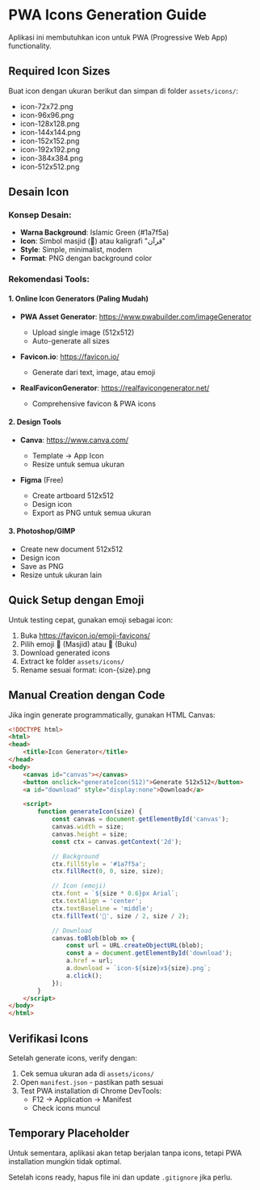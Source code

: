 # PWA Icons Generation Guide

Aplikasi ini membutuhkan icon untuk PWA (Progressive Web App) functionality.

## Required Icon Sizes

Buat icon dengan ukuran berikut dan simpan di folder `assets/icons/`:

- icon-72x72.png
- icon-96x96.png
- icon-128x128.png
- icon-144x144.png
- icon-152x152.png
- icon-192x192.png
- icon-384x384.png
- icon-512x512.png

## Desain Icon

### Konsep Desain:
- **Warna Background**: Islamic Green (#1a7f5a)
- **Icon**: Simbol masjid (🕌) atau kaligrafi "قرآن"
- **Style**: Simple, minimalist, modern
- **Format**: PNG dengan background color

### Rekomendasi Tools:

#### 1. Online Icon Generators (Paling Mudah)
- **PWA Asset Generator**: https://www.pwabuilder.com/imageGenerator
  - Upload single image (512x512)
  - Auto-generate all sizes

- **Favicon.io**: https://favicon.io/
  - Generate dari text, image, atau emoji

- **RealFaviconGenerator**: https://realfavicongenerator.net/
  - Comprehensive favicon & PWA icons

#### 2. Design Tools
- **Canva**: https://www.canva.com/
  - Template → App Icon
  - Resize untuk semua ukuran

- **Figma** (Free)
  - Create artboard 512x512
  - Design icon
  - Export as PNG untuk semua ukuran

#### 3. Photoshop/GIMP
- Create new document 512x512
- Design icon
- Save as PNG
- Resize untuk ukuran lain

## Quick Setup dengan Emoji

Untuk testing cepat, gunakan emoji sebagai icon:

1. Buka https://favicon.io/emoji-favicons/
2. Pilih emoji 🕌 (Masjid) atau 📖 (Buku)
3. Download generated icons
4. Extract ke folder `assets/icons/`
5. Rename sesuai format: icon-{size}.png

## Manual Creation dengan Code

Jika ingin generate programmatically, gunakan HTML Canvas:

```html
<!DOCTYPE html>
<html>
<head>
    <title>Icon Generator</title>
</head>
<body>
    <canvas id="canvas"></canvas>
    <button onclick="generateIcon(512)">Generate 512x512</button>
    <a id="download" style="display:none">Download</a>

    <script>
        function generateIcon(size) {
            const canvas = document.getElementById('canvas');
            canvas.width = size;
            canvas.height = size;
            const ctx = canvas.getContext('2d');

            // Background
            ctx.fillStyle = '#1a7f5a';
            ctx.fillRect(0, 0, size, size);

            // Icon (emoji)
            ctx.font = `${size * 0.6}px Arial`;
            ctx.textAlign = 'center';
            ctx.textBaseline = 'middle';
            ctx.fillText('🕌', size / 2, size / 2);

            // Download
            canvas.toBlob(blob => {
                const url = URL.createObjectURL(blob);
                const a = document.getElementById('download');
                a.href = url;
                a.download = `icon-${size}x${size}.png`;
                a.click();
            });
        }
    </script>
</body>
</html>
```

## Verifikasi Icons

Setelah generate icons, verify dengan:

1. Cek semua ukuran ada di `assets/icons/`
2. Open `manifest.json` - pastikan path sesuai
3. Test PWA installation di Chrome DevTools:
   - F12 → Application → Manifest
   - Check icons muncul

## Temporary Placeholder

Untuk sementara, aplikasi akan tetap berjalan tanpa icons, tetapi PWA installation mungkin tidak optimal.

Setelah icons ready, hapus file ini dan update `.gitignore` jika perlu.
